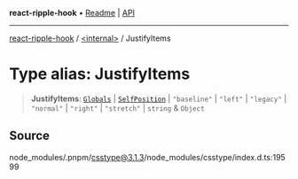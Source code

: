 **react-ripple-hook** • [Readme](../../README.md) \| [API](../../globals.md)

***

[react-ripple-hook](../../README.md) / [\<internal\>](../README.md) / JustifyItems

# Type alias: JustifyItems

> **JustifyItems**: [`Globals`](Globals.md) \| [`SelfPosition`](SelfPosition.md) \| `"baseline"` \| `"left"` \| `"legacy"` \| `"normal"` \| `"right"` \| `"stretch"` \| `string` & `Object`

## Source

node\_modules/.pnpm/csstype@3.1.3/node\_modules/csstype/index.d.ts:19599
